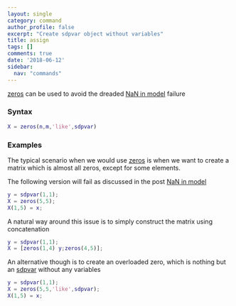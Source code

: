 ```yaml
---
layout: single
category: command
author_profile: false
excerpt: "Create sdpvar object without variables"
title: assign
tags: []
comments: true
date: '2018-06-12'
sidebar:
  nav: "commands"
---
```


[zeros](/command/zeros) can be used to avoid the dreaded [NaN in model](naninmodel) failure

### Syntax

````matlab
X = zeros(n,m,'like',sdpvar)
````

### Examples

The typical scenario when we would use [zeros](/command/zeros) is when we want to create a matrix which is almost all zeros, except for some elements.

The following version will fail as discussed in the post [NaN in model](naninmodel)

````matlab
y = sdpvar(1,1);
X = zeros(5,5);
X(1,5) = x;
````

A natural way around this issue is to simply construct the matrix using concatenation

````matlab
y = sdpvar(1,1);
X = [zeros(1,4) y;zeros(4,5)];
````

An alternative though is to create an overloaded zero, which is nothing but an [sdpvar](/command/sdpvar) without any variables

````matlab
y = sdpvar(1,1);
X = zeros(5,5,'like',sdpvar);
X(1,5) = x;
````
